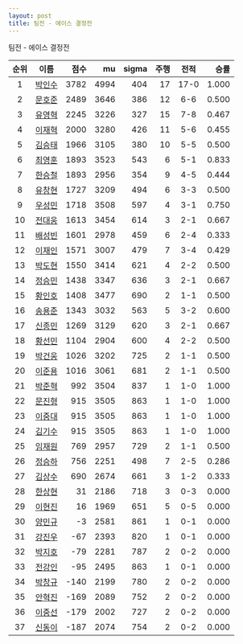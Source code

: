 ```yaml
---
layout: post
title: 팀전 - 에이스 결정전
---
```


팀전 - 에이스 결정전

| 순위 | 이름 | 점수 | mu | sigma | 주행 | 전적 | 승률 |
|:---:|:---:|---:|---:|---:|---:|:---:|---:|
| 1 | [박인수](../bakinsu) | 3782 | 4994 | 404 | 17 | 17-0 | 1.000 |
| 2 | [문호준](../munhojun) | 2489 | 3646 | 386 | 12 | 6-6 | 0.500 |
| 3 | [유영혁](../yuyeonghyeok) | 2245 | 3226 | 327 | 15 | 7-8 | 0.467 |
| 4 | [이재혁](../ijaehyeok) | 2000 | 3280 | 426 | 11 | 5-6 | 0.455 |
| 5 | [김승태](../gimseungtae) | 1966 | 3105 | 380 | 10 | 5-5 | 0.500 |
| 6 | [최영훈](../choiyeonghun) | 1893 | 3523 | 543 | 6 | 5-1 | 0.833 |
| 7 | [한승철](../hanseungcheol) | 1893 | 2956 | 354 | 9 | 4-5 | 0.444 |
| 8 | [유창현](../yuchanghyeon) | 1727 | 3209 | 494 | 6 | 3-3 | 0.500 |
| 9 | [우성민](../useongmin) | 1718 | 3508 | 597 | 4 | 3-1 | 0.750 |
| 10 | [전대웅](../jeondaewoong) | 1613 | 3454 | 614 | 3 | 2-1 | 0.667 |
| 11 | [배성빈](../baeseongbin) | 1601 | 2978 | 459 | 6 | 2-4 | 0.333 |
| 12 | [이재인](../ijaein) | 1571 | 3007 | 479 | 7 | 3-4 | 0.429 |
| 13 | [박도현](../bakdohyeon) | 1550 | 3414 | 621 | 4 | 2-2 | 0.500 |
| 14 | [정승민](../jeongseungmin) | 1438 | 3347 | 636 | 3 | 2-1 | 0.667 |
| 15 | [황인호](../hwanginho) | 1408 | 3477 | 690 | 2 | 1-1 | 0.500 |
| 16 | [송용준](../songyongjun) | 1343 | 3032 | 563 | 5 | 3-2 | 0.600 |
| 17 | [신종민](../shinjongmin) | 1269 | 3129 | 620 | 3 | 2-1 | 0.667 |
| 18 | [황선민](../hwangseongmin) | 1104 | 2904 | 600 | 4 | 2-2 | 0.500 |
| 19 | [박건웅](../bakgeonung) | 1026 | 3202 | 725 | 2 | 1-1 | 0.500 |
| 20 | [이준용](../ijunyong) | 1016 | 3061 | 681 | 2 | 1-1 | 0.500 |
| 21 | [박준혁](../bakjunhyeok) | 992 | 3504 | 837 | 1 | 1-0 | 1.000 |
| 22 | [문진형](../munjinhyeong) | 915 | 3505 | 863 | 1 | 1-0 | 1.000 |
| 23 | [이중대](../ijungdae) | 915 | 3505 | 863 | 1 | 1-0 | 1.000 |
| 24 | [김기수](../gimgisu) | 915 | 3505 | 863 | 1 | 1-0 | 1.000 |
| 25 | [임재원](../imjaewon) | 769 | 2957 | 729 | 2 | 1-1 | 0.500 |
| 26 | [정승하](../jeongseungha) | 756 | 2251 | 498 | 7 | 2-5 | 0.286 |
| 27 | [김상수](../gimsangsu) | 690 | 2674 | 661 | 3 | 1-2 | 0.333 |
| 28 | [한상현](../hansanghyeon) | 31 | 2186 | 718 | 3 | 0-3 | 0.000 |
| 29 | [이현진](../ihyeonjin) | 16 | 1969 | 651 | 5 | 0-5 | 0.000 |
| 30 | [양민규](../yangmingyu) | -3 | 2581 | 861 | 1 | 0-1 | 0.000 |
| 31 | [강진우](../gangjinwu) | -67 | 2393 | 820 | 1 | 0-1 | 0.000 |
| 32 | [박지호](../bakjiho) | -79 | 2281 | 787 | 2 | 0-2 | 0.000 |
| 33 | [전강인](../jeongangin) | -95 | 2495 | 863 | 1 | 0-1 | 0.000 |
| 34 | [박창규](../bakchanggyu) | -140 | 2199 | 780 | 2 | 0-2 | 0.000 |
| 35 | [안혁진](../anhyeokjin) | -169 | 2089 | 752 | 2 | 0-2 | 0.000 |
| 36 | [이중선](../ijungseon) | -179 | 2002 | 727 | 2 | 0-2 | 0.000 |
| 37 | [신동이](../shindongi) | -187 | 2074 | 754 | 2 | 0-2 | 0.000 |
